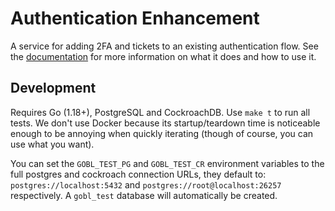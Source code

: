 # Authentication Enhancement
A service for adding 2FA and tickets to an existing authentication flow.  See the [documentation](https://www.goblgobl.com/docs/authen) for more information on what it does and how to use it.

## Development
Requires Go (1.18+), PostgreSQL and CockroachDB. Use `make t` to run all tests. We don't use Docker because its startup/teardown time is noticeable enough to be annoying when quickly iterating (though of course, you can use what you want). 

You can set the `GOBL_TEST_PG` and `GOBL_TEST_CR` environment variables to the full postgres and cockroach connection URLs, they default to: `postgres://localhost:5432` and `postgres://root@localhost:26257` respectively. A `gobl_test` database will automatically be created.
